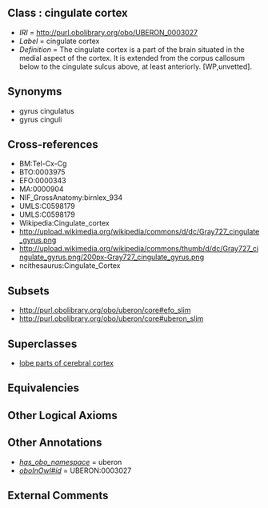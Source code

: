 
## Class : cingulate cortex

 * *IRI* = http://purl.obolibrary.org/obo/UBERON_0003027
 * *Label* = cingulate cortex
 * *Definition* = The cingulate cortex is a part of the brain situated in the medial aspect of the cortex. It is extended from the corpus callosum below to the cingulate sulcus above, at least anteriorly. [WP,unvetted].

## Synonyms

 * gyrus cingulatus
 * gyrus cinguli

## Cross-references

 * BM:Tel-Cx-Cg
 * BTO:0003975
 * EFO:0000343
 * MA:0000904
 * NIF_GrossAnatomy:birnlex_934
 * UMLS:C0598179
 * UMLS:C0598179
 * Wikipedia:Cingulate_cortex
 * http://upload.wikimedia.org/wikipedia/commons/d/dc/Gray727_cingulate_gyrus.png
 * http://upload.wikimedia.org/wikipedia/commons/thumb/d/dc/Gray727_cingulate_gyrus.png/200px-Gray727_cingulate_gyrus.png
 * ncithesaurus:Cingulate_Cortex

## Subsets

 * http://purl.obolibrary.org/obo/uberon/core#efo_slim
 * http://purl.obolibrary.org/obo/uberon/core#uberon_slim

## Superclasses

 * [lobe parts of cerebral cortex](../../UBERON/22/UBERON_0003022.md)

## Equivalencies


## Other Logical Axioms


## Other Annotations

 * *[has_obo_namespace](../../ce/oboInOwl#hasOBONamespace.md)* = uberon
 * *[oboInOwl#id](../../id/oboInOwl#id.md)* = UBERON:0003027

## External Comments


